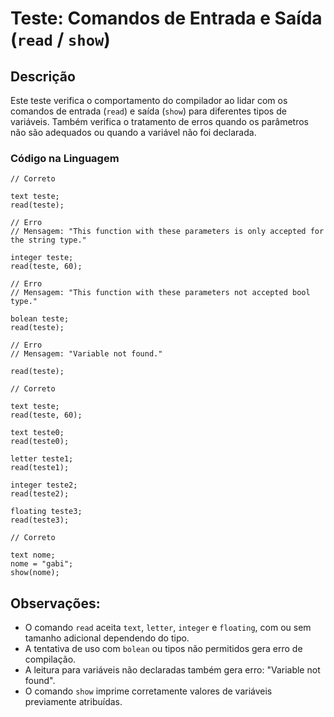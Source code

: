  # Teste: Comandos de Entrada e Saída (`read` / `show`)

 ## Descrição

 Este teste verifica o comportamento do compilador ao lidar com os comandos de entrada (`read`) e saída (`show`) para diferentes tipos de variáveis. Também verifica o tratamento de erros quando os parâmetros não são adequados ou quando a variável não foi declarada.

 ### Código na Linguagem

 ```
 // Correto

 text teste;
 read(teste);
 ```

 ```
 // Erro
 // Mensagem: "This function with these parameters is only accepted for the string type."

 integer teste;
 read(teste, 60);
 ```

 ```
 // Erro
 // Mensagem: "This function with these parameters not accepted bool type."

 bolean teste;
 read(teste);
 ```

 ```
 // Erro
 // Mensagem: "Variable not found."

 read(teste);
 ```

 ```
 // Correto

 text teste;
 read(teste, 60);

 text teste0;
 read(teste0);

 letter teste1;
 read(teste1);

 integer teste2;
 read(teste2);

 floating teste3;
 read(teste3);
 ```

 ```
 // Correto

 text nome;
 nome = "gabi";
 show(nome);
 ```

 ## Observações:

 - O comando `read` aceita `text`, `letter`, `integer` e `floating`, com ou sem tamanho adicional dependendo do tipo.
 - A tentativa de uso com `bolean` ou tipos não permitidos gera erro de compilação.
 - A leitura para variáveis não declaradas também gera erro: "Variable not found".
 - O comando `show` imprime corretamente valores de variáveis previamente atribuídas.
